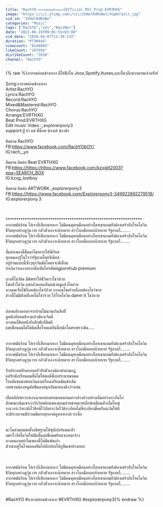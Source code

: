```yaml
---
title: "RachYO-อากาศค่อนข้างเหงา[Official MV] Prod.EVRTHXG"
image: "https:\/\/i.ytimg.com\/vi\/2VHelRdKGNo\/hqdefault.jpg"
vid_id: "2VHelRdKGNo"
categories: "Music"
tags: ["RachYO","รัชโย","BenzNer"]
date: "2021-06-19T09:05:55+03:00"
vid_date: "2020-04-07T12:30:13Z"
duration: "PT3M44S"
viewcount: "8146605"
likeCount: "207656"
dislikeCount: "3936"
channel: "RachYO"
---
```

{% raw %}อากาศค่อนข้างเหงา มีให้ฟังใน Joox,Spotify,Itunes,และอื่นๆอีกมากมายแล้วครับ!<br /><br />Song:อากาศค่อนข้างเหงา<br />Artist:RachYO<br />Lyrics:RachYO<br />Record:RachYO<br />Mixed&amp;Mastered:RachYO<br />Chorus:RachYO<br />Arrange:EVRTHXG<br />Beat Prod:EVRTHXG<br />Edit music Video :_explorerpony3<br />support:ปู่ ย่า แม่ พี่น็อต น้องเต้ น้องต้า<br /><br />ติดตาม RachYO<br />FB:<a rel="nofollow" target="blank" href="https://www.facebook.com/RachYObOY/">https://www.facebook.com/RachYObOY/</a><br />IG:rach__yo<br /><br />ติดตาม ดิดต่อ Beat EVRTHXG <br />FB:<a rel="nofollow" target="blank" href="https://https://https://www.facebook.com/kzxglit2003?epa=SEARCH_BOX">https://https://https://www.facebook.com/kzxglit2003?epa=SEARCH_BOX</a><br />IG:kzxg_lostboy<br /><br />ติดตาม ติดต่อ ARTWORK _explorerpony3<br />FB:<a rel="nofollow" target="blank" href="https://https://www.facebook.com/Explorerpony3-349922892279518/">https://https://www.facebook.com/Explorerpony3-349922892279518/</a><br />IG:explorerpony.3<br /><br /><br /><br />****************************************************************<br />อากาศมันร้อน ไอ้เราก็เสือกมาเหงา ไม่มีคนคุยเหมือนอย่างใครเขาแถมยังต้องเศร้ากับโรคโควิด<br />ชีวิตทุกอย่างดูวุ่นวาย  กลัวตัวเองจะต๊ายตาย สาวโบกมือบอกบ๊ายบาย รัฐบาลก็........<br />อากาศมันร้อน ไอ้เราก็เสือกมาเหงา ไม่มีคนคุยเหมือนอย่างใครเขาแถมยังต้องเศร้ากับโรคโควิด<br />ชีวิตทุกอย่างดูวุ่นวาย  กลัวตัวเองจะต๊ายตาย สาวโบกมือบอกบ๊ายบาย รัฐบาลก็........<br /><br />ที่แต่งเพลงนี้ขึ้นมาไม่อยากให้ซีเรียส<br />ทุกคนคงรู้ในใจว่ารัฐบาลไทยจีเนียส <br />อยู่บ้านแบบนี้ซ้ำๆทุกวันมันโคตรจะดีเยี่ยม<br />ถ้าเกิดว่าเหงาอยากชักเปิดโทรศัพท์ดูpornhub premium<br /><br />บางทีโชว์ผิด  มีพิษทำให้ชีวิตเราโชว์ห่วย<br />ไม่กลัวโควิด  แต่กลัวตอนเห็นหน้าหนูแล้วโคด่วย<br />บางคนเจ็บไข้ก็เลยต้องโชว์ป่วย  บางคนโชคร้ายก็เลยต้องโชว์ซวย<br />ช่วงนี้ไม่มีตังค์ก็เลยไม่โชว์รวย ไอ้โรคโควิด damn it โชว์ควย<br />  <br /><br />ปลอดภัยงดออกจากบ้านไม่นานเกินสิบปี<br />ดูหนังกับคนข้างๆแล้วมันจะจิตดี<br />บางคนก็ติดหนังรักสักพักก็ติดผี<br />แต่เพื่อนผมไม่ได้ติดเชื้อโรคแต่อันนี้หนักโคตรเพราะติด.....<br /><br /><br />อากาศมันร้อน ไอ้เราก็เสือกมาเหงา ไม่มีคนคุยเหมือนอย่างใครเขาแถมยังต้องเศร้ากับโรคโควิด<br />ชีวิตทุกอย่างดูวุ่นวาย  กลัวตัวเองจะต๊ายตาย สาวโบกมือบอกบ๊ายบาย รัฐบาลก็........<br />อากาศมันร้อน ไอ้เราก็เสือกมาเหงา ไม่มีคนคุยเหมือนอย่างใครเขาแถมยังต้องเศร้ากับโรคโควิด<br />ชีวิตทุกอย่างดูวุ่นวาย  กลัวตัวเองจะต๊ายตาย สาวโบกมือบอกบ๊ายบาย รัฐบาลก็........<br /><br />รักประเทศรักครอบครัวรักตัวเองต้องทำตามกฎ<br />แต่รักนักเรียนผมสั้นไม่ได้พอดีพี่งบประมาณหมด<br />โรคบัดซบมาสยบเงินสงบเรื่องเครียดมันเข้าเส้น<br />เลยชวนน้องหนูดัดฟันมาสนุกกันมาลองดึงว่าวเล่น<br /><br />เปิดคลิปเพราะเหงาเฉาหอยถอยหมอนหอนครางล้างบ้างอย่างเค็มอย่างกะเอ็นไก่<br />ลักษณะเนินเขาเงาวับวิบพลิกแพลงแคมสวยขาหมวยเอ็กซ์เหมือนตัวเอ็มใหญ่<br />ระแวงระวังระฆังไว้ตีรพีไว้ภัทรระงับไว้ดีระเบียบไม่ซีระเบียงมั้ยครับละงัดให้ที<br />ละมีระบบจนมีระบมมีครบทุกองค์กูคงเหงาล่ะวะเนี่ย<br /><br /><br />นะโมสามผมขอตั้งอธิษฐานให้ซุปเปอร์แมนเป่า<br />เขย่าไวรัสโควิดให้มันสิ้นฤทธิ์ผมพร้อมจะเหมาจ้าง<br />บางคนถามทำไมเพลงนี้ไม่มีแฟนเก่า  <br />ตัวเขาอยู่ในใจตลอดปัดโถ่บักปอบให้กูลืมเขาบ้างเหอะ<br /><br /><br /><br />อากาศมันร้อน ไอ้เราก็เสือกมาเหงา ไม่มีคนคุยเหมือนอย่างใครเขาแถมยังต้องเศร้ากับโรคโควิด<br />ชีวิตทุกอย่างดูวุ่นวาย  กลัวตัวเองจะต๊ายตาย สาวโบกมือบอกบ๊ายบาย รัฐบาลก็........<br />อากาศมันร้อน ไอ้เราก็เสือกมาเหงา ไม่มีคนคุยเหมือนอย่างใครเขาแถมยังต้องเศร้ากับโรคโควิด<br />ชีวิตทุกอย่างดูวุ่นวาย  กลัวตัวเองจะต๊ายตาย สาวโบกมือบอกบ๊ายบาย รัฐบาลก็........<br /><br /><br />#RachYO #อากาศค่อนข้างเหงา #EVRTHXG #explorerpony3{% endraw %}
